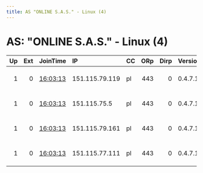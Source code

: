 ```yaml
---
title: AS "ONLINE S.A.S." - Linux (4)
---
```


# AS: "ONLINE S.A.S." - Linux (4)

|   Up |   Ext | JoinTime                                                                                              | IP             | CC   |   ORp |   Dirp | Version   | Contact                   | Nickname   |   eFamMembers |
|-----:|------:|:------------------------------------------------------------------------------------------------------|:---------------|:-----|------:|-------:|:----------|:--------------------------|:-----------|--------------:|
|    1 |     0 | [16:03:13](https://nusenu.github.io/OrNetStats/w/relay/0915FDC60CE122A08234A1DC6E6A8A51F0E5D26F.html) | 151.115.79.119 | pl   |   443 |      0 | 0.4.7.13  | tirz ciissversion:2 proof | tirz       |            24 |
|    1 |     0 | [16:03:13](https://nusenu.github.io/OrNetStats/w/relay/1487EF67A2A449E3179C74CB6EE081825A5BA956.html) | 151.115.75.5   | pl   |   443 |      0 | 0.4.7.13  | tirz ciissversion:2 proof | tirz       |            24 |
|    1 |     0 | [16:03:13](https://nusenu.github.io/OrNetStats/w/relay/29F9EE76748936452F60A8C9A977137748E57EB2.html) | 151.115.79.161 | pl   |   443 |      0 | 0.4.7.13  | tirz ciissversion:2 proof | tirz       |            24 |
|    1 |     0 | [16:03:13](https://nusenu.github.io/OrNetStats/w/relay/8B21F74537503DF97949E3D3D00983616C10BD90.html) | 151.115.77.111 | pl   |   443 |      0 | 0.4.7.13  | tirz ciissversion:2 proof | tirz       |            24 |
